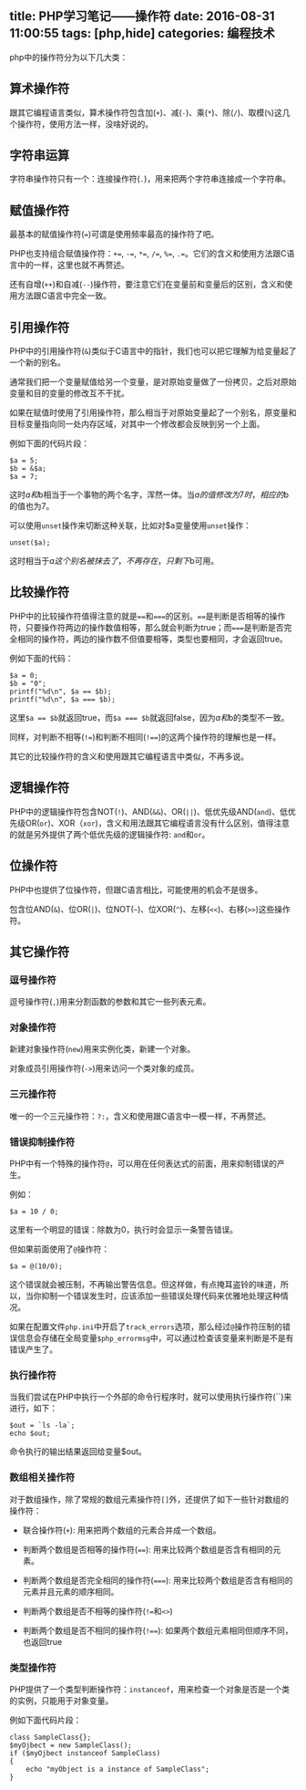 title: PHP学习笔记——操作符
date: 2016-08-31 11:00:55
tags: [php,hide]
categories: 编程技术
---

php中的操作符分为以下几大类：

## 算术操作符

跟其它编程语言类似，算术操作符包含加(`+`)、减(`-`)、乘(`*`)、除(`/`)、取模(`%`)这几个操作符，使用方法一样，没啥好说的。

## 字符串运算

字符串操作符只有一个：连接操作符(`.`)，用来把两个字符串连接成一个字符串。

## 赋值操作符

最基本的赋值操作符(`=`)可谓是使用频率最高的操作符了吧。

PHP也支持组合赋值操作符：`+=`, `-=`, `*=`, `/=`, `%=`, `.=`。它们的含义和使用方法跟C语言中的一样，这里也就不再赘述。

还有自增(`++`)和自减(`--`)操作符，要注意它们在变量前和变量后的区别，含义和使用方法跟C语言中完全一致。

## 引用操作符

PHP中的引用操作符(`&`)类似于C语言中的指针，我们也可以把它理解为给变量起了一个新的别名。

通常我们把一个变量赋值给另一个变量，是对原始变量做了一份拷贝，之后对原始变量和目的变量的修改互不干扰。

如果在赋值时使用了引用操作符，那么相当于对原始变量起了一个别名，原变量和目标变量指向同一处内存区域，对其中一个修改都会反映到另一个上面。

例如下面的代码片段：

```
$a = 5;
$b = &$a;
$a = 7;
```

这时$a和$b相当于一个事物的两个名字，浑然一体。当$a的值修改为7时，相应的$b的值也为7。

可以使用`unset`操作来切断这种关联，比如对$a变量使用`unset`操作：

```
unset($a);
```

这时相当于$a这个别名被抹去了，不再存在，只剩下$b可用。

## 比较操作符

PHP中的比较操作符值得注意的就是`==`和`===`的区别。`==`是判断是否相等的操作符，只要操作符两边的操作数值相等，那么就会判断为true；而`===`是判断是否完全相同的操作符，两边的操作数不但值要相等，类型也要相同，才会返回true。

例如下面的代码：

```
$a = 0;
$b = "0";
printf("%d\n", $a == $b);
printf("%d\n", $a === $b);
```

这里`$a == $b`就返回true，而`$a === $b`就返回false，因为$a和$b的类型不一致。

同样，对判断不相等(`!=`)和判断不相同(`!==`)的这两个操作符的理解也是一样。

其它的比较操作符的含义和使用跟其它编程语言中类似，不再多说。

## 逻辑操作符

PHP中的逻辑操作符包含NOT(`!`)、AND(`&&`)、OR(`||`)、低优先级AND(`and`)、低优先级OR(`or`)、XOR（`xor`)，含义和用法跟其它编程语言没有什么区别，值得注意的就是另外提供了两个低优先级的逻辑操作符: `and`和`or`。 

## 位操作符

PHP中也提供了位操作符，但跟C语言相比，可能使用的机会不是很多。

包含位AND(`&`)、位OR(`|`)、位NOT(`~`)、位XOR(`^`)、左移(`<<`)、右移(`>>`)这些操作符。

## 其它操作符

### 逗号操作符

逗号操作符(`,`)用来分割函数的参数和其它一些列表元素。

### 对象操作符

新建对象操作符(`new`)用来实例化类，新建一个对象。

对象成员引用操作符(`->`)用来访问一个类对象的成员。

### 三元操作符

唯一的一个三元操作符：`?:`，含义和使用跟C语言中一模一样，不再赘述。

### 错误抑制操作符

PHP中有一个特殊的操作符`@`，可以用在任何表达式的前面，用来抑制错误的产生。

例如：

```
$a = 10 / 0;
```

这里有一个明显的错误：除数为0，执行时会显示一条警告错误。

但如果前面使用了`@`操作符：

```
$a = @(10/0);
```

这个错误就会被压制，不再输出警告信息。但这样做，有点掩耳盗铃的味道，所以，当你抑制一个错误发生时，应该添加一些错误处理代码来优雅地处理这种情况。

如果在配置文件`php.ini`中开启了`track_errors`选项，那么经过`@`操作符压制的错误信息会存储在全局变量`$php_errormsg`中，可以通过检查该变量来判断是不是有错误产生了。

### 执行操作符

当我们尝试在PHP中执行一个外部的命令行程序时，就可以使用执行操作符(``)来进行，如下：

```
$out = `ls -la`;
echo $out;
```

命令执行的输出结果返回给变量$out。

### 数组相关操作符

对于数组操作，除了常规的数组元素操作符`[]`外，还提供了如下一些针对数组的操作符：

* 联合操作符(`+`): 用来把两个数组的元素合并成一个数组。

* 判断两个数组是否相等的操作符(`==`): 用来比较两个数组是否含有相同的元素。

* 判断两个数组是否完全相同的操作符(`===`): 用来比较两个数组是否含有相同的元素并且元素的顺序相同。

* 判断两个数组是否不相等的操作符(`!=`和`<>`)

* 判断两个数组是否不相同的操作符(`!==`): 如果两个数组元素相同但顺序不同，也返回true

### 类型操作符

PHP提供了一个类型判断操作符：`instanceof`，用来检查一个对象是否是一个类的实例，只能用于对象变量。

例如下面代码片段：

```
class SampleClass{};
$myOjbect = new SampleClass();
if ($myOjbect instanceof SampleClass) 
{
    echo "myObject is a instance of SampleClass";
}
```
